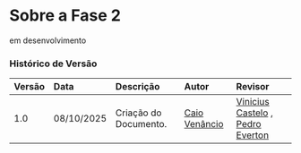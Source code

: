 # Sobre a Fase 2

em desenvolvimento

### **Histórico de Versão**

| Versão | Data       | Descrição                                         | Autor          | Revisor          |
| :----- | :--------- | :------------------------------------------------ | :------------- | :--------------- |
| 1.0    | 08/10/2025 | Criação do Documento. | [Caio Venâncio](https://www.github.com/caio-venancio)     |[Vinicius Castelo](https://github.com/Vini47) , [Pedro Everton](https://github.com/pedroeverton217) |